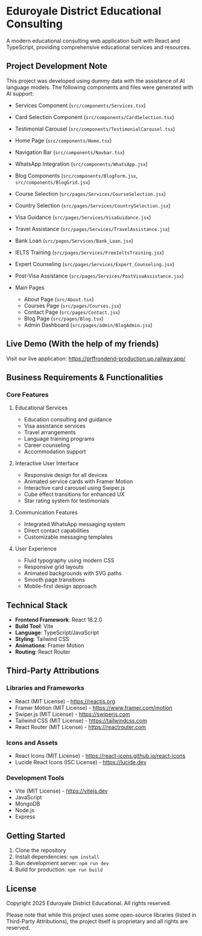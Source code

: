 # Eduroyale District Educational Consulting

A modern educational consulting web application built with React and TypeScript, providing comprehensive educational services and resources.

## Project Development Note

This project was developed using dummy data with the assistance of AI language models. The following components and files were generated with AI support:

- Services Component (`src/components/Services.tsx`)
- Card Selection Component (`src/components/CardSelection.tsx`)
- Testimonial Carousel (`src/components/TestimonialCarousel.tsx`)
- Home Page (`src/components/Home.tsx`)
- Navigation Bar (`src/components/Navbar.tsx`)
- WhatsApp Integration (`src/components/WhatsApp.jsx`)
- Blog Components (`src/components/BlogForm.jsx`, `src/components/BlogGrid.jsx`)

- Course Selection (`src/pages/Services/CourseSelection.jsx`)
- Country Selection (`src/pages/Services/CountrySelection.jsx`)
- Visa Guidance (`src/pages/Services/VisaGuidance.jsx`)
- Travel Assistance (`src/pages/Services/TravelAssistance.jsx`)
- Bank Loan (`src/pages/Services/Bank_Loan.jsx`)
- IELTS Training (`src/pages/Services/FreeIeltsTraining.jsx`)
- Expert Counseling (`src/pages/Services/Expert_Counseling.jsx`)
- Post-Visa Assistance (`src/pages/Services/PostVisaAssistance.jsx`)

- Main Pages
  - About Page (`src/About.tsx`)
  - Courses Page (`src/pages/Courses.jsx`)
  - Contact Page (`src/pages/Contact.jsx`)
  - Blog Page (`src/pages/Blog.tsx`)
  - Admin Dashboard (`src/pages/admin/BlogAdmin.jsx`)

## Live Demo (With the help of my friends)

Visit our live application: https://prffrondend-production.up.railway.app/

## Business Requirements & Functionalities

### Core Features

1. Educational Services

   - Education consulting and guidance
   - Visa assistance services
   - Travel arrangements
   - Language training programs
   - Career counseling
   - Accommodation support

2. Interactive User Interface

   - Responsive design for all devices
   - Animated service cards with Framer Motion
   - Interactive card carousel using Swiper.js
   - Cube effect transitions for enhanced UX
   - Star rating system for testimonials

3. Communication Features

   - Integrated WhatsApp messaging system
   - Direct contact capabilities
   - Customizable messaging templates

4. User Experience
   - Fluid typography using modern CSS
   - Responsive grid layouts
   - Animated backgrounds with SVG paths
   - Smooth page transitions
   - Mobile-first design approach

## Technical Stack

- **Frontend Framework**: React 18.2.0
- **Build Tool**: Vite
- **Language**: TypeScript/JavaScript
- **Styling**: Tailwind CSS
- **Animations**: Framer Motion
- **Routing**: React Router

## Third-Party Attributions

### Libraries and Frameworks

- React (MIT License) - https://reactjs.org
- Framer Motion (MIT License) - https://www.framer.com/motion
- Swiper.js (MIT License) - https://swiperjs.com
- Tailwind CSS (MIT License) - https://tailwindcss.com
- React Router (MIT License) - https://reactrouter.com

### Icons and Assets

- React Icons (MIT License) - https://react-icons.github.io/react-icons
- Lucide React Icons (ISC License) - https://lucide.dev

### Development Tools

- Vite (MIT License) - https://vitejs.dev
- JavaScript
- MongoDB
- Node.js
- Express

## Getting Started

1. Clone the repository
2. Install dependencies: `npm install`
3. Run development server: `npm run dev`
4. Build for production: `npm run build`

## License

Copyright 2025 Eduroyale District Educational. All rights reserved.

Please note that while this project uses some open-source libraries (listed in Third-Party Attributions), the project itself is proprietary and all rights are reserved.
